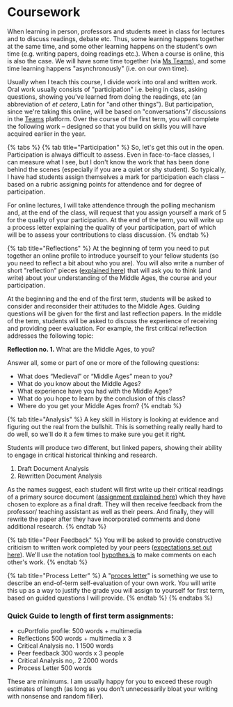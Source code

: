 # Coursework

When learning in person, professors and students meet in class for lectures and to discuss readings, debate etc. Thus, some learning happens together at the same time, and some other learning happens on the student's own time (e.g. writing papers, doing readings etc.). When a course is online, this is also the case. We will have some time together (via [Ms Teams](../../digital-tools/teams/)), and some time learning happens "asynchronously" (i.e. on our own time).&#x20;

Usually when I teach this course, I divide work into oral and written work. Oral work usually consists of "participation" i.e. being in class, asking questions, showing you've learned from doing the readings, etc (an abbreviation of _et cetera_, Latin for "and other things"). But participation, since we're taking this online, will be based on "conversations"/ discussions in the [Teams](../../digital-tools/teams/) platform. Over the course of the first term, you will complete the following work – designed so that you build on skills you will have acquired earlier in the year.&#x20;

{% tabs %}
{% tab title="Participation" %}
So, let's get this out in the open. Participation is always difficult to assess. Even in face-to-face classes, I can measure what I see, but I don't know the work that has been done behind the scenes (especially if you are a quiet or shy student). So typically, I have had students assign themselves a mark for participation each class – based on a rubric assigning points for attendence and for degree of participation.&#x20;

For online lectures, I will take attendence through the polling mechanism and, at the end of the class, will request that you assign yourself a mark of 5 for the quality of your participation. At the end of the term, you will write up a process letter explaining the quality of your participation, part of which will be to assess your contributions to class discussion.
{% endtab %}

{% tab title="Reflections" %}
At the beginning of term you need to put together an online profile to introduce yourself to your fellow students (so you need to reflect a bit about who you are). You will also write a number of short "reflection" pieces ([explained here](critical-reflections.md)) that will ask you to think (and write) about your understanding of the Middle Ages, the course and your participation.&#x20;

At the beginning and the end of the first term, students will be asked to consider and reconsider their attitudes to the Middle Ages. Guiding questions will be given for the first and last reflection papers. In the middle of the term, students will be asked to discuss the experience of receiving and providing peer evaluation. For example, the first critical reflection addresses the following topic:

**Reflection no. 1.** What are the Middle Ages, to you?

Answer all, some or part of one or more of the following questions:

* What does “Medieval” or “Middle Ages” mean to you?
* What do you know about the Middle Ages?
* What experience have you had with the Middle Ages?
* What do you hope to learn by the conclusion of this class?
* Where do you get your Middle Ages from?
{% endtab %}

{% tab title="Analysis" %}
A key skill in History is looking at evidence and figuring out the real from the bullshit. This is something really really hard to do well, so we'll do it a few times to make sure you get it right.&#x20;

Students will produce two different, but linked papers, showing their ability to engage in critical historical thinking and research.&#x20;

1. Draft Document Analysis
2. Rewritten Document Analysis

As the names suggest, each student will first write up their critical readings of a primary source document ([assignment explained here](critical-analyses.md)) which they have chosen to explore as a final draft. They will then receive feedback from the professor/ teaching assistant as well as their peers. And finally, they will rewrite the paper after they have incorporated comments and done additional research.&#x20;
{% endtab %}

{% tab title="Peer Feedback" %}
&#x20;You will be asked to provide constructive criticism to written work completed by your peers ([expectations set out here](peer-feedback.md)). We'll use the notation tool [hypothes.is](../../digital-tools/hypothes.is.md) to make comments on each other's work.&#x20;
{% endtab %}

{% tab title="Process Letter" %}
A "[proces letter](process-letter.md)" is something we use to describe an end-of-term self-evaluation of your own work. You will write this up as a way to justify the grade you will assign to yourself for first term, based on guided questions I will provide.&#x20;
{% endtab %}
{% endtabs %}

### **Quick Guide to length of first term assignments**:

* cuPortfolio profile:                                   500 words + multimedia
* Reflections                                                500 words + multimedia x 3
* Critical Analysis no. 1                              1500 words
* Peer feedback                                           300 words x 3 people
* Critical Analysis no,. 2                              2000 words
* Process Letter                                           500 words

These are minimums. I am usually happy for you to exceed these rough estimates of length (as long as you don't unnecessarily bloat your writing with nonsense and random filler).

